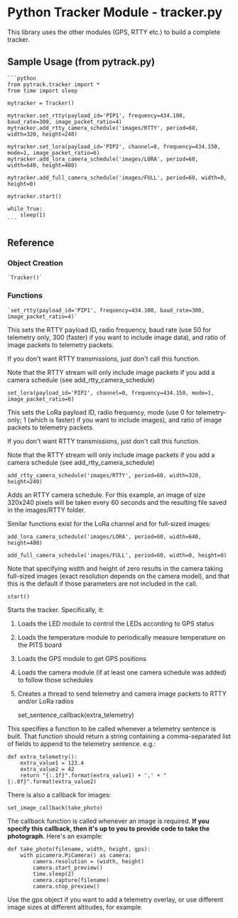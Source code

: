 # Python Tracker Module - tracker.py

This library uses the other modules (GPS, RTTY etc.) to build a complete tracker.

## Sample Usage (from pytrack.py)

    ```python
    from pytrack.tracker import *
    from time import sleep

    mytracker = Tracker()

    mytracker.set_rtty(payload_id='PIP1', frequency=434.100, baud_rate=300, image_packet_ratio=4)
    mytracker.add_rtty_camera_schedule('images/RTTY', period=60, width=320, height=240)
    
    mytracker.set_lora(payload_id='PIP2', channel=0, frequency=434.150, mode=1, image_packet_ratio=6)
    mytracker.add_lora_camera_schedule('images/LORA', period=60, width=640, height=480)
    
    mytracker.add_full_camera_schedule('images/FULL', period=60, width=0, height=0)

    mytracker.start()
    
    while True:
        sleep(1)
    ```

## Reference

### Object Creation

	`Tracker()`

### Functions

	`set_rtty(payload_id='PIP1', frequency=434.100, baud_rate=300, image_packet_ratio=4)`

This sets the RTTY payload ID, radio frequency, baud rate (use 50 for telemetry only, 300 (faster) if you want to include image data), and ratio of image packets to telemetry packets.

If you don't want RTTY transmissions, just don't call this function.

Note that the RTTY stream will only include image packets if you add a camera schedule (see add_rtty_camera_schedule)

	set_lora(payload_id='PIP2', channel=0, frequency=434.150, mode=1, image_packet_ratio=6)

This sets the LoRa payload ID, radio frequency, mode (use 0 for telemetry-only; 1 (which is faster) if you want to include images), and ratio of image packets to telemetry packets.

If you don't want RTTY transmissions, just don't call this function.

Note that the RTTY stream will only include image packets if you add a camera schedule (see add_rtty_camera_schedule)


	add_rtty_camera_schedule('images/RTTY', period=60, width=320, height=240)

Adds an RTTY camera schedule.  For this example, an image of size 320x240 pixels will be taken every 60 seconds and the resulting file saved in the images/RTTY folder.

Similar functions exist for the LoRa channel and for full-sized images:

	add_lora_camera_schedule('images/LORA', period=60, width=640, height=480)

	add_full_camera_schedule('images/FULL', period=60, width=0, height=0)

Note that specifying width and height of zero results in the camera taking full-sized images (exact resolution depends on the camera model), and that this is the default if those parameters are not included in the call.

	start()

Starts the tracker.  Specifically, it:

1. Loads the LED module to control the LEDs according to GPS status
2. Loads the temperature module to periodically measure temperature on the PITS board
3. Loads the GPS module to get GPS positions
4. Loads the camera module (if at least one camera schedule was added) to follow those schedules
5. Creates a thread to send telemetry and camera image packets to RTTY and/or LoRa radios

	set_sentence_callback(extra_telemetry)

This specifies a function to be called whenever a telemetry sentence is built.  That function should return a string containing a comma-separated list of fields to append to the telemetry sentence.  e.g.:

	def extra_telemetry():
	    extra_value1 = 123.4
	    extra_value2 = 42
	    return "{:.1f}".format(extra_value1) + ',' + "{:.0f}".format(extra_value2)

There is also a callback for images:

	set_image_callback(take_photo)

The callback function is called whenever an image is required.  **If you specify this callback, then it's up to you to provide code to take the photograph**.  Here's an example:

	def take_photo(filename, width, height, gps):
		with picamera.PiCamera() as camera:
			camera.resolution = (width, height)
			camera.start_preview()
			time.sleep(2)
			camera.capture(filename)
			camera.stop_preview()

Use the gps object if you want to add a telemetry overlay, or use different image sizes at different altitudes, for example.
